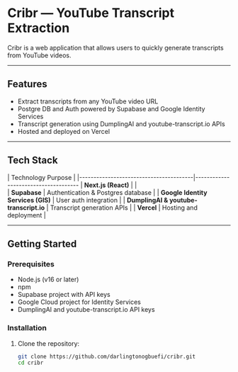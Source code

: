 # Cribr — YouTube Transcript Extraction

Cribr is a web application that allows users to quickly generate transcripts from YouTube videos.


---

## Features

- Extract transcripts from any YouTube video URL  
- Postgre DB and Auth powered by Supabase and Google Identity Services  
- Transcript generation using DumplingAI and youtube-transcript.io APIs  
- Hosted and deployed on Vercel  

---

## Tech Stack

| Technology                               Purpose                            |
|----------------------------------------|-------------------------------------
| **Next.js (React)**                    |                              |   
| **Supabase**                           | Authentication & Postgres database |
| **Google Identity Services (GIS)**     | User auth integration              |
| **DumplingAI & youtube-transcript.io** | Transcript generation APIs         |
| **Vercel**                             | Hosting and deployment             |

---

## Getting Started

### Prerequisites

- Node.js (v16 or later)  
- npm
- Supabase project with API keys  
- Google Cloud project for Identity Services
- DumplingAI and youtube-transcript.io API keys  

### Installation

1. Clone the repository:  
   ```bash
   git clone https://github.com/darlingtonogbuefi/cribr.git
   cd cribr
